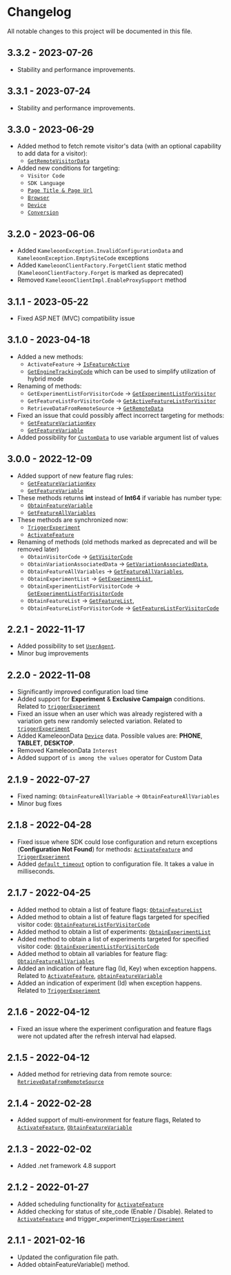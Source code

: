 # Changelog
All notable changes to this project will be documented in this file.

## 3.3.2 - 2023-07-26
* Stability and performance improvements.

## 3.3.1 - 2023-07-24
* Stability and performance improvements.

## 3.3.0 - 2023-06-29
* Added method to fetch remote visitor's data (with an optional capability to add data for a visitor):
    - [`GetRemoteVisitorData`](https://developers.kameleoon.com/csharp-sdk.html#getremotevisitordata)
* Added new conditions for targeting:
    - `Visitor Code`
    - `SDK Language`
    - [`Page Title & Page Url`](https://developers.kameleoon.com/feature-management-and-experimentation/web-sdks/csharp-sdk/#pageview)
    - [`Browser`](https://developers.kameleoon.com/feature-management-and-experimentation/web-sdks/csharp-sdk/#browser)
    - [`Device`](https://developers.kameleoon.com/feature-management-and-experimentation/web-sdks/csharp-sdk/#device)
    - [`Conversion`](https://developers.kameleoon.com/feature-management-and-experimentation/web-sdks/csharp-sdk/#trackconversion)

## 3.2.0 - 2023-06-06
* Added `KameleoonException.InvalidConfigurationData` and `KameleoonException.EmptySiteCode` exceptions
* Added `KameleoonClientFactory.ForgetClient` static method (`KameleoonClientFactory.Forget` is marked as deprecated)
* Removed `KameleoonClientImpl.EnableProxySupport` method

## 3.1.1 - 2023-05-22
* Fixed ASP.NET (MVC) compatibility issue

## 3.1.0 - 2023-04-18
* Added a new methods:
    - `ActivateFeature` -> [`IsFeatureActive`](https://developers.kameleoon.com/csharp-sdk.html#isfeatureactive)
    - [`GetEngineTrackingCode`](https://developers.kameleoon.com/csharp-sdk.html#getenginetrackingcode) which can be used to simplify utilization of hybrid mode
* Renaming of methods:
    - `GetExperimentListForVisitorCode` -> [`GetExperimentListForVisitor`](https://developers.kameleoon.com/csharp-sdk.html#GetExperimentListForVisitor)
    - `GetFeatureListForVisitorCode` -> [`GetActiveFeatureListForVisitor`](https://developers.kameleoon.com/csharp-sdk.html#GetActiveFeatureListForVisitor)
    - `RetrieveDataFromRemoteSource` -> [`GetRemoteData`](https://developers.kameleoon.com/csharp-sdk.html#GetRemoteData)
* Fixed an issue that could possibly affect incorrect targeting for methods:
    - [`GetFeatureVariationKey`](https://developers.kameleoon.com/csharp-sdk.html#GetFeatureVariationKey)
    - [`GetFeatureVariable`](https://developers.kameleoon.com/csharp-sdk.html#GetFeatureVariable)
* Added possibility for [`CustomData`](https://developers.kameleoon.com/csharp-sdk.html#customdata) to use variable argument list of values

## 3.0.0 - 2022-12-09
* Added support of new feature flag rules:
    - [`GetFeatureVariationKey`](https://developers.kameleoon.com/csharp-sdk.html#GetFeatureVariationKey)
    - [`GetFeatureVariable`](https://developers.kameleoon.com/csharp-sdk.html#GetFeatureVariable)
* These methods returns **int** instead of **Int64** if variable has number type:
    - [`ObtainFeatureVariable`](https://developers.kameleoon.com/csharp-sdk.html#ObtainFeatureVariable)
    - [`GetFeatureAllVariables`](https://developers.kameleoon.com/csharp-sdk.html#GetFeatureAllVariables)
* These methods are synchronized now:
    - [`TriggerExperiment`](https://developers.kameleoon.com/csharp-sdk.html#triggerexperiment)
    - [`ActivateFeature`](https://developers.kameleoon.com/csharp-sdk.html#activatefeature)
* Renaming of methods (old methods marked as deprecated and will be removed later)
    - `ObtainVisitorCode` -> [`GetVisitorCode`](https://developers.kameleoon.com/csharp-sdk.html#GetVisitorCode)
    - `ObtainVariationAssociatedData` -> [`GetVariationAssociatedData`](https://developers.kameleoon.com/csharp-sdk.html#GetVariationAssociatedData),
    - `ObtainFeatureAllVariables` -> [`GetFeatureAllVariables`](https://developers.kameleoon.com/csharp-sdk.html#GetFeatureAllVariables),
    - `ObtainExperimentList` -> [`GetExperimentList`](https://developers.kameleoon.com/csharp-sdk.html#GetExperimentList),
    - `ObtainExperimentListForVisitorCode` -> [`GetExperimentListForVisitorCode`](https://developers.kameleoon.com/csharp-sdk.html#GetExperimentListForVisitorCode)
    - `ObtainFeatureList` -> [`GetFeatureList`](https://developers.kameleoon.com/csharp-sdk.html#GetFeatureList),
    - `ObtainFeatureListForVisitorCode` -> [`GetFeatureListForVisitorCode`](https://developers.kameleoon.com/csharp-sdk.html#GetFeatureListForVisitorCode)

## 2.2.1 - 2022-11-17
* Added possibility to set [`UserAgent`](https://developers.kameleoon.com/csharp-sdk.html#useragent).
* Minor bug improvements

## 2.2.0 - 2022-11-08
* Significantly improved configuration load time
* Added support for **Experiment** & **Exclusive Campaign** conditions. Related to [`triggerExperiment`](https://developers.kameleoon.com/csharp-sdk.html#triggerexperiment)
* Fixed an issue when an user which was already registered with a variation gets new randomly selected variation. Related to [`triggerExperiment`](https://developers.kameleoon.com/csharp-sdk.html#triggerexperiment)
* Added KameleoonData [`Device`](https://developers.kameleoon.com/csharp-sdk.html#device) data. Possible values are: **PHONE**, **TABLET**, **DESKTOP**.
* Removed KameleoonData `Interest`
* Added support of `is among the values` operator for Custom Data

## 2.1.9 - 2022-07-27
* Fixed naming: `ObtainFeatureAllVariable` -> `ObtainFeatureAllVariables`
* Minor bug fixes

## 2.1.8 - 2022-04-28
* Fixed issue where SDK could lose configuration and return exceptions (**Configuration Not Found**) for methods: [`ActivateFeature`](https://developers.kameleoon.com/csharp-sdk.html#activatefeature) and [`TriggerExperiment`](https://developers.kameleoon.com/csharp-sdk.html#triggerexperiment)
* Added [`default_timeout`](https://developers.kameleoon.com/csharp-sdk.html#additional-configuration) option to configuration file. It takes a value in milliseconds.

## 2.1.7 - 2022-04-25
* Added method to obtain a list of feature flags: [`ObtainFeatureList`](https://developers.kameleoon.com/csharp-sdk.html#obtainfeaturelist)
* Added method to obtain a list of feature flags targeted for specified visitor code: [`ObtainFeatureListForVisitorCode`](https://developers.kameleoon.com/csharp-sdk.html#obtainfeaturelistforvisitorcode)
* Added method to obtain a list of experiments: [`ObtainExperimentList`](https://developers.kameleoon.com/csharp-sdk.html#obtainexperimentlist)
* Added method to obtain a list of experiments targeted for specified visitor code: [`ObtainExperimentListForVisitorCode`](https://developers.kameleoon.com/csharp-sdk.html#obtainexperimentlistforvisitorcode)
* Added method to obtain all variables for feature flag: [`ObtainFeatureAllVariables`](https://developers.kameleoon.com/csharp-sdk.html#obtainfeatureallvariables)
* Added an indication of feature flag (Id, Key) when exception happens. Related to [`ActivateFeature`](https://developers.kameleoon.com/csharp-sdk.html#activatefeature), [`obtainFeatureVariable`](https://developers.kameleoon.com/csharp-sdk.html#obtainfeaturevariable)
* Added an indication of experiment (Id) when exception happens. Related to [`TriggerExperiment`](https://developers.kameleoon.com/csharp-sdk.html#triggerexperiment)

## 2.1.6 - 2022-04-12
* Fixed an issue where the experiment configuration and feature flags were not updated after the refresh interval had elapsed.

## 2.1.5 - 2022-04-12
* Added method for retrieving data from remote source: [`RetrieveDataFromRemoteSource`](https://developers.kameleoon.com/csharp-sdk.html#retrievedatafromremotesource)

## 2.1.4 - 2022-02-28
* Added support of multi-environment for feature flags, Related to [`ActivateFeature`](https://developers.kameleoon.com/csharp-sdk.html#activatefeature), [`ObtainFeatureVariable`](https://developers.kameleoon.com/csharp-sdk.html#obtainfeaturevariable)

## 2.1.3 - 2022-02-02
* Added .net framework 4.8 support

## 2.1.2 - 2022-01-27
* Added scheduling functionality for [`ActivateFeature`](https://developers.kameleoon.com/csharp-sdk.html#activatefeature)
* Added checking for status of site_code (Enable / Disable). Related to [`ActivateFeature`](https://developers.kameleoon.com/csharp-sdk.html#activatefeature) and trigger_experiment[`TriggerExperiment`](https://developers.kameleoon.com/csharp-sdk.html#triggerexperiment)

## 2.1.1 - 2021-02-16
* Updated the configuration file path.
* Added obtainFeatureVariable() method.


